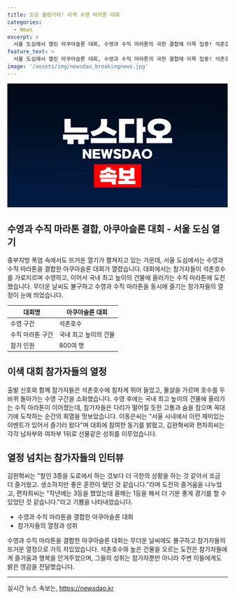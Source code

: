 ```yaml
---
title: 도심 물렸거라! 이색 수영 마라톤 대회
categories:
  - News
excerpt: >
  서울 도심에서 열린 아쿠아슬론 대회, 수영과 수직 마라톤의 극한 결합에 이목 집중! 석촌호수에서 두 바퀴 수영 후 555m 빌딩 오르기, 참가자들의 열정에 감탄. 철인 동호회 회원 등 800명이 무더운 날씨에도 불티나게 도전. 수상자들은 극한의 상황에서의 경기가 더 즐겁고 보람찾았다고 전했다. 무더운 날씨도 뜨거운 열정으로 꺾지 못한 대회, 이야기하면서 그들의 열정을 만나보세요!
feature_text: >
  서울 도심에서 열린 아쿠아슬론 대회, 수영과 수직 마라톤의 극한 결합에 이목 집중! 석촌호수에서 두 바퀴 수영 후 555m 빌딩 오르기, 참가자들의 열정에 감탄. 철인 동호회 회원 등 800명이 무더운 날씨에도 불티나게 도전. 수상자들은 극한의 상황에서의 경기가 더 즐겁고 보람찾았다고 전했다. 무더운 날씨도 뜨거운 열정으로 꺾지 못한 대회, 이야기하면서 그들의 열정을 만나보세요!
image: '/assets/img/newsdao_breakingnews.jpg'
---
```


<p><img src="/assets/img/newsdao_breakingnews.jpg" alt="cryptoinkorea 속보" /></p>

<h2 data-ke-size="size26">수영과 수직 마라톤 결합, 아쿠아슬론 대회 - 서울 도심 열기</h2>

<p data-ke-size="size16">중부지방 폭염 속에서도 뜨거운 열기가 펼쳐지고 있는 가운데, 서울 도심에서는 수영과 수직 마라톤을 결합한 아쿠아슬론 대회가 열렸습니다. 대회에서는 참가자들이 석촌호수를 가로지르며 수영하고, 이어서 국내 최고 높이의 건물에 올라가는 수직 마라톤에 도전했습니다. 무더운 날씨도 불구하고 수영과 수직 마라톤을 동시에 즐기는 참가자들의 열정이 눈에 띄었습니다.</p>

<table>
<thead>
<tr>
<th>대회명</th>
<th>아쿠아슬론 대회</th>
</tr>
</thead>
<tbody>
<tr>
<td>수영 구간</td>
<td>석촌호수</td>
</tr>
<tr>
<td>수직 마라톤 구간</td>
<td>국내 최고 높이의 건물</td>
</tr>
<tr>
<td>참가 인원</td>
<td>800여 명</td>
</tr>
</tbody>
</table>

<h2 data-ke-size="size26">이색 대회 참가자들의 열정</h2>

<p data-ke-size="size16">출발 신호와 함께 참가자들은 석촌호수에 힘차게 뛰어 들었고, 물살을 가르며 호수를 두 바퀴 돌아가는 수영 구간을 소화했습니다. 수영 후에는 국내 최고 높이의 건물에 올라가는 수직 마라톤이 이어졌는데, 참가자들은 다리가 떨어질 듯한 고통과 숨을 참으며 꼭대기에 도착하는 순간의 희열을 맛보았습니다. 이동은씨는 "서울 시내에서 이런 재미있는 이벤트가 있어서 즐기러 왔다"며 대회에 참여한 동기를 밝혔고, 김완혁씨와 편차희씨는 각각 남자부와 여자부 1위로 선물같은 성취를 이루었습니다.</p>

<h2 data-ke-size="size26">열정 넘치는 참가자들의 인터뷰</h2>

<p data-ke-size="size16">김완혁씨는 "철인 3종을 도로에서 하는 것보다 더 극한의 상황을 하는 것 같아서 조금 더 즐거웠고. 생소하지만 좋은 훈련이 됐던 것 같습니다."라며 도전의 즐거움을 나누었고, 편차희씨는 "작년에는 3등을 했었는데 올해는 1등을 해서 더 기분 좋게 경기를 할 수 있었던 것 같습니다."라고 기쁨을 나타내었습니다.</p>

<ul>
<li>수영과 수직 마라톤을 결합한 아쿠아슬론 대회</li>
<li>참가자들의 열정과 성취</li>
</ul>

<p data-ke-size="size16">수영과 수직 마라톤을 결합한 아쿠아슬론 대회는 무더운 날씨에도 불구하고 참가자들의 뜨거운 열정으로 가득 차있었습니다. 석촌호수와 높은 건물을 오르는 도전은 참가자들에게 즐거움과 행복을 안겨주었으며, 그들의 성취는 참가자뿐만 아니라 주변 이들에게도 밝은 영감을 전달했습니다.</p>

<hr>
실시간 뉴스 속보는, <a href="https://newsdao.kr" rel="dofollow">https://newsdao.kr</a>


